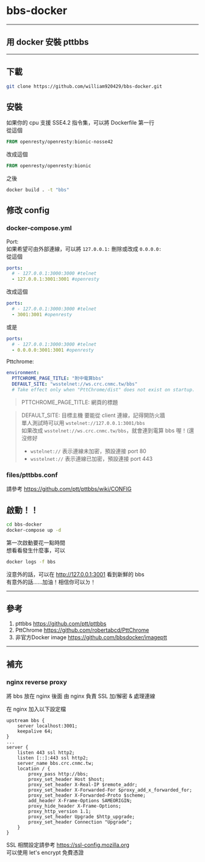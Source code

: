 # bbs-docker
---
## 用 docker 安裝 pttbbs
---
## 下載
```bash
git clone https://github.com/william920429/bbs-docker.git
```
## 安裝
如果你的 cpu 支援 SSE4.2 指令集，可以將 Dockerfile 第一行  
從這個
```dockerfile
FROM openresty/openresty:bionic-nosse42
```
改成這個
```dockerfile
FROM openresty/openresty:bionic
```
之後
```bash
docker build . -t "bbs"
```

## 修改 config
### docker-compose.yml
Port:  
如果希望可由外部連線，可以將 `127.0.0.1:` 刪除或改成 `0.0.0.0:`  
從這個
```yml
ports:
  # - 127.0.0.1:3000:3000 #telnet
  - 127.0.0.1:3001:3001 #openresty
```
改成這個
```yml
ports:
  # - 127.0.0.1:3000:3000 #telnet
  - 3001:3001 #openresty
```
或是
```yml
ports:
  # - 127.0.0.1:3000:3000 #telnet
  - 0.0.0.0:3001:3001 #openresty
```
Pttchrome:
```yml
environment:
  PTTCHROME_PAGE_TITLE: "附中電算bbs"
  DEFAULT_SITE: "wsstelnet://ws.crc.cnmc.tw/bbs"
  # Take effect only when "PttChrome/dist" does not exist on startup.
```
>PTTCHROME_PAGE_TITLE: 網頁的標題

>DEFAULT_SITE: 目標主機
>要能從 client 連線，記得開防火牆  
>單人測試時可以用 `wstelnet://127.0.0.1:3001/bbs`  
>如果改成 `wsstelnet://ws.crc.cnmc.tw/bbs`，就會連到電算 bbs 喔！(還沒修好  
>* `wstelnet://` 表示連線未加密，預設連接 port 80  
>* `wsstelnet://` 表示連線已加密，預設連接 port 443  

### files/pttbbs.conf
請參考 <https://github.com/ptt/pttbbs/wiki/CONFIG>

## 啟動！！
```bash
cd bbs-docker
docker-compose up -d
```
第一次啟動要花一點時間  
想看看發生什麼事，可以
```bash
docker logs -f bbs
```
沒意外的話，可以在 <http://127.0.0.1:3001> 看到新鮮的 bbs   
有意外的話......加油！相信你可以ㄉ！

---
## 參考
1. pttbbs <https://github.com/ptt/pttbbs>
2. PttChrome <https://github.com/robertabcd/PttChrome>
3. 非官方Docker image <https://github.com/bbsdocker/imageptt>

---
## 補充
### nginx reverse proxy
將 bbs 放在 nginx 後面
由 nginx  負責 SSL 加/解密 & 處理連線

在 nginx 加入以下設定檔
```nginx
upstream bbs {
    server localhost:3001;
    keepalive 64;
}
...
server {
    listen 443 ssl http2;
    listen [::]:443 ssl http2;
    server_name bbs.crc.cnmc.tw;
    location / {
        proxy_pass http://bbs;
        proxy_set_header Host $host;
        proxy_set_header X-Real-IP $remote_addr;
        proxy_set_header X-Forwarded-For $proxy_add_x_forwarded_for;
        proxy_set_header X-Forwarded-Proto $scheme;
        add_header X-Frame-Options SAMEORIGIN;
        proxy_hide_header X-Frame-Options;
        proxy_http_version 1.1;
        proxy_set_header Upgrade $http_upgrade;
        proxy_set_header Connection "Upgrade";
    }
}
```
SSL 相關設定請參考 <https://ssl-config.mozilla.org>  
可以使用 let's encrypt 免費憑證
